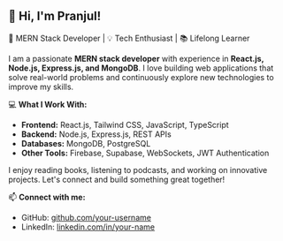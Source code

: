 ## 👋 Hi, I'm Pranjul!  
🚀 MERN Stack Developer | 💡 Tech Enthusiast | 📚 Lifelong Learner  

I am a passionate **MERN stack developer** with experience in **React.js, Node.js, Express.js, and MongoDB**. I love building web applications that solve real-world problems and continuously explore new technologies to improve my skills.  

💻 **What I Work With:**  
- **Frontend:** React.js, Tailwind CSS, JavaScript, TypeScript  
- **Backend:** Node.js, Express.js, REST APIs  
- **Databases:** MongoDB, PostgreSQL  
- **Other Tools:** Firebase, Supabase, WebSockets, JWT Authentication  

I enjoy reading books, listening to podcasts, and working on innovative projects. Let's connect and build something great together!  

📫 **Connect with me:**  
- GitHub: [github.com/your-username](https://github.com/itsPranjul)  
- LinkedIn: [linkedin.com/in/your-name](https://www.linkedin.com/in/pranjul-pal-77302316b/)  


<!---
itsPranjul/itsPranjul is a ✨ special ✨ repository because its `README.md` (this file) appears on your GitHub profile.
You can click the Preview link to take a look at your changes.
--->
